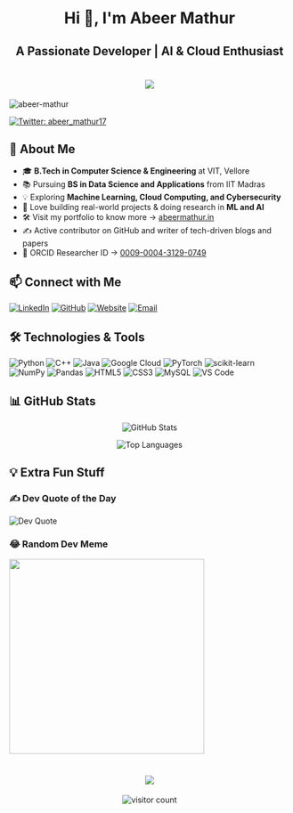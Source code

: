 <h1 align="center">Hi 👋, I'm Abeer Mathur</h1>
<h2 align="center">A Passionate Developer | AI & Cloud Enthusiast</h2>

<h1 align="center">
  <img src="https://readme-typing-svg.herokuapp.com?font=Hubot+Sans&weight=600&size=30&pause=500&color=0F95E8&center=true&width=435&lines=Glad+to+connect+with+you!">
</h1>

<p align="left"> <img src="https://komarev.com/ghpvc/?username=AbeerMathur&label=Profile%20views&color=0e75b6&style=flat" alt="abeer-mathur" /> </p>

<p align="left"> <a href="https://twitter.com/abeer_mathur17" target="blank"><img src="https://img.shields.io/twitter/follow/abeer_mathur17?logo=twitter&style=for-the-badge" alt="Twitter: abeer_mathur17" /></a> </p>

## 🚀 About Me

- 🎓 **B.Tech in Computer Science & Engineering** at VIT, Vellore  
- 📚 Pursuing **BS in Data Science and Applications** from IIT Madras  
- 💡 Exploring **Machine Learning, Cloud Computing, and Cybersecurity**  
- 📂 Love building real-world projects & doing research in **ML and AI**  
- 🛠️ Visit my portfolio to know more → [abeermathur.in](https://abeermathur.in)  
- ✍️ Active contributor on GitHub and writer of tech-driven blogs and papers  
- 🔬 ORCID Researcher ID → [0009-0004-3129-0749](https://orcid.org/0009-0004-3129-0749)

## 📫 Connect with Me

[![LinkedIn](https://img.shields.io/badge/LinkedIn-0077B5?style=for-the-badge&logo=linkedin&logoColor=white)](https://linkedin.com/in/abeermathur)
[![GitHub](https://img.shields.io/badge/GitHub-181717?style=for-the-badge&logo=github&logoColor=white)](https://github.com/AbeerMathur)
[![Website](https://img.shields.io/badge/Website-4285F4?style=for-the-badge&logo=google-chrome&logoColor=white)](https://abeermathur.in)
[![Email](https://img.shields.io/badge/Email-D14836?style=for-the-badge&logo=gmail&logoColor=white)](mailto:abeer.mathur.2021@vitstudent.ac.in)

## 🛠️ Technologies & Tools

![Python](https://img.shields.io/badge/Python-3776AB?style=for-the-badge&logo=python&logoColor=white)
![C++](https://img.shields.io/badge/C++-00599C?style=for-the-badge&logo=c%2B%2B&logoColor=white)
![Java](https://img.shields.io/badge/Java-ED8B00?style=for-the-badge&logo=java&logoColor=white)
![Google Cloud](https://img.shields.io/badge/GoogleCloud-4285F4?style=for-the-badge&logo=google-cloud&logoColor=white)
![PyTorch](https://img.shields.io/badge/PyTorch-EE4C2C?style=for-the-badge&logo=pytorch&logoColor=white)
![scikit-learn](https://img.shields.io/badge/scikit--learn-F7931E?style=for-the-badge&logo=scikit-learn&logoColor=white)
![NumPy](https://img.shields.io/badge/Numpy-013243?style=for-the-badge&logo=numpy&logoColor=white)
![Pandas](https://img.shields.io/badge/Pandas-150458?style=for-the-badge&logo=pandas&logoColor=white)
![HTML5](https://img.shields.io/badge/HTML5-E34F26?style=for-the-badge&logo=html5&logoColor=white)
![CSS3](https://img.shields.io/badge/CSS3-1572B6?style=for-the-badge&logo=css3&logoColor=white)
![MySQL](https://img.shields.io/badge/MySQL-00f.svg?style=for-the-badge&logo=mysql&logoColor=white)
![VS Code](https://img.shields.io/badge/VSCode-0078D4?style=for-the-badge&logo=visual%20studio%20code&logoColor=white)

## 📊 GitHub Stats

<p align="center">
  <img src="https://github-readme-stats.vercel.app/api?username=AbeerMathur&show_icons=true&theme=tokyonight" alt="GitHub Stats">
</p>

<p align="center">
  <img src="https://github-readme-stats.vercel.app/api/top-langs/?username=AbeerMathur&layout=compact&theme=tokyonight" alt="Top Languages">
</p>

## 💡 Extra Fun Stuff

### ✍️ Dev Quote of the Day
![Dev Quote](https://quotes-github-readme.vercel.app/api?type=horizontal&theme=radical)

### 😂 Random Dev Meme
<img src="https://randommeme-five.vercel.app/" width="350px"/>

<h1 align="center">
  <img src="https://readme-typing-svg.herokuapp.com?font=Hubot+Sans&weight=600&size=30&pause=500&color=0F95E8&center=true&width=435&lines=Thanks+for+stopping+by!">
</h1>

<p align="center">
  <img src="https://visitcount.itsvg.in/api?id=AbeerMathur&icon=5&color=6" alt="visitor count"/>
</p>
